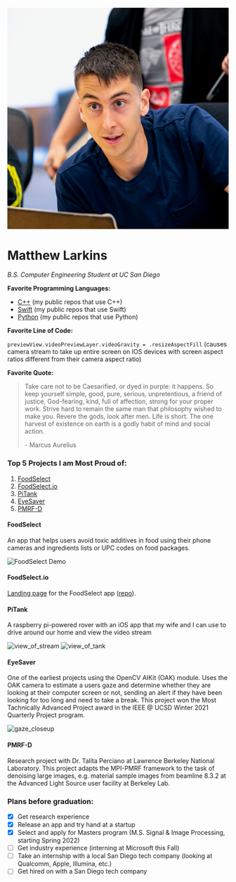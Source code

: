 ![me](images/profile_square.png)

# Matthew Larkins 

*B.S. Computer Engineering Student at UC San Diego*

**Favorite Programming Languages:**

- [C++](https://github.com/KhanKhuu?tab=repositories&q=&type=&language=c%2B%2B) (my public repos that use C++)
- [Swift](https://github.com/KhanKhuu?tab=repositories&q=&type=&language=swift) (my public repos that use Swift)
- [Python](https://github.com/KhanKhuu?tab=repositories&q=&type=&language=python) (my public repos that use Python)

**Favorite Line of Code:**

`previewView.videoPreviewLayer.videoGravity = .resizeAspectFill`
(causes camera stream to take up entire screen on IOS devices with screen aspect ratios different from their camera aspect ratio)

**Favorite Quote:**
> Take care not to be Caesarified, or dyed in purple: it happens. So keep yourself simple, good, pure, serious, unpretentious, a friend of justice, God-fearing, kind, full of affection, strong for your proper work. Strive hard to remain the same man that philosophy wished to make you. Revere the gods, look after men. Life is short. The one harvest of existence on earth is a godly habit of mind and social action. 
>
>\- Marcus Aurelius

### Top 5 Projects I am Most Proud of:

1) [FoodSelect](https://github.com/KhanKhuu/matthew-larkins.github.io/blob/main/index.md#foodselect)
2) [FoodSelect.io](https://github.com/KhanKhuu/matthew-larkins.github.io/blob/main/index.md#foodselectio)
3) [PiTank](https://github.com/KhanKhuu/matthew-larkins.github.io/blob/main/index.md#pitank)
4) [EyeSaver](https://github.com/KhanKhuu/matthew-larkins.github.io/blob/main/index.md#eyesaver)
5) [PMRF-D](https://github.com/KhanKhuu/matthew-larkins.github.io/blob/main/index.md#pmrf-d)

#### FoodSelect 

An app that helps users avoid toxic additives in food using their phone cameras and ingredients lists or UPC codes on food packages.

![FoodSelect Demo](images/FoodSelect.gif)



#### FoodSelect.io

[Landing page](https://foodselect.io) for the FoodSelect app ([repo](https://github.com/KhanKhuu/foodselect.io)).

#### PiTank

A raspberry pi-powered rover with an iOS app that my wife and I can use to drive around our home and view the video stream

![view_of_stream](images/view_of_stream.gif)
![view_of_tank](images/view_of_tank.gif)


#### EyeSaver

One of the earliest projects using the OpenCV AIKit (OAK) module. Uses the OAK camera to estimate a users gaze and determine whether they are looking at their computer screen or not, sending an alert if they have been looking for too long and need to take a break. This project won the Most Tachnically Advanced Project award in the IEEE @ UCSD Winter 2021 Quarterly Project program.

![gaze_closeup](https://user-images.githubusercontent.com/33473815/110545046-6971e180-80e1-11eb-9a91-76da40d19086.gif)

#### PMRF-D

Research project with Dr. Talita Perciano at Lawrence Berkeley National Laboratory. This project adapts the MPI-PMRF framework to the task of denoising large images, e.g. material sample images from beamline 8.3.2 at the Advanced Light Source user facility at Berkeley Lab.

### Plans before graduation:
- [x] Get research experience
- [x] Release an app and try hand at a startup
- [x] Select and apply for Masters program (M.S. Signal & Image Processing, starting Spring 2022)
- [ ] Get industry experience (interning at Microsoft this Fall)
- [ ] Take an internship with a local San Diego tech company (looking at Qualcomm, Apple, Illumina, etc.)
- [ ] Get hired on with a San Diego tech company
